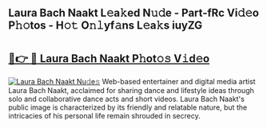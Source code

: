 ## Laura Bach Naakt L𝚎a𝚔ed N𝚞𝚍e - Part-fRc Vi𝚍𝚎o P𝚑𝚘tos - H𝚘𝚝 O𝚗𝚕yf𝚊ns L𝚎a𝚔s iuyZG

# <h2><a href="http://kfb69ci.oniu.top/?m=Laura+Bach+Naakt">🔗👉 🔴 Laura Bach Naakt P𝚑ot𝚘𝚜 V𝚒d𝚎o</a></h2>

[![Laura Bach Naakt Nu𝚍e𝚜](https://i.imgur.com/0qMVB7G.gif)](http://kfb69ci.oniu.top/?m=Laura+Bach+Naakt)
Web-based entertainer and digital media artist Laura Bach Naakt, acclaimed for sharing dance and lifestyle ideas through solo and collaborative dance acts and short videos. Laura Bach Naakt's public image is characterized by its friendly and relatable nature, but the intricacies of his personal life remain shrouded in secrecy.  
